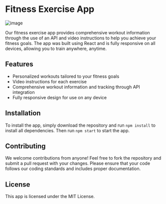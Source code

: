 # Fitness Exercise App

![image](https://user-images.githubusercontent.com/94438982/222677468-a605804e-efef-4d7f-b40b-cfcea5aa4108.png)

Our fitness exercise app provides comprehensive workout information through the use of an API and video instructions to help you achieve your fitness goals. The app was built using React and is fully responsive on all devices, allowing you to train anywhere, anytime.

## Features

- Personalized workouts tailored to your fitness goals
- Video instructions for each exercise
- Comprehensive workout information and tracking through API integration
- Fully responsive design for use on any device

## Installation

To install the app, simply download the repository and run `npm install` to install all dependencies. Then run `npm start` to start the app.

## Contributing

We welcome contributions from anyone! Feel free to fork the repository and submit a pull request with your changes. Please ensure that your code follows our coding standards and includes proper documentation.

## License

This app is licensed under the MIT License.
